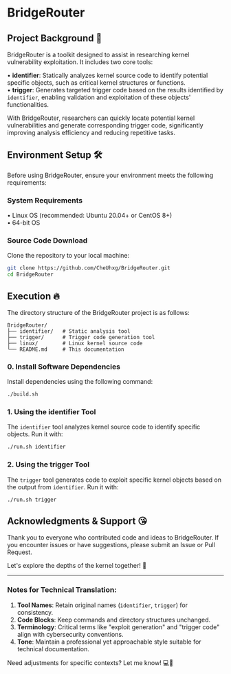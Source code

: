 # BridgeRouter  

## Project Background 🌟  

BridgeRouter is a toolkit designed to assist in researching kernel vulnerability exploitation. It includes two core tools:  

• **identifier**: Statically analyzes kernel source code to identify potential specific objects, such as critical kernel structures or functions.  
• **trigger**: Generates targeted trigger code based on the results identified by `identifier`, enabling validation and exploitation of these objects' functionalities.  

With BridgeRouter, researchers can quickly locate potential kernel vulnerabilities and generate corresponding trigger code, significantly improving analysis efficiency and reducing repetitive tasks.  

## Environment Setup 🛠️  

Before using BridgeRouter, ensure your environment meets the following requirements:  

### System Requirements  
• Linux OS (recommended: Ubuntu 20.04+ or CentOS 8+)  
• 64-bit OS  

### Source Code Download  
Clone the repository to your local machine:  

```bash  
git clone https://github.com/CheUhxg/BridgeRouter.git  
cd BridgeRouter  
```  

## Execution 🔥  

The directory structure of the BridgeRouter project is as follows:  

```  
BridgeRouter/  
├── identifier/   # Static analysis tool  
├── trigger/      # Trigger code generation tool  
├── linux/        # Linux kernel source code  
└── README.md     # This documentation  
```  

### 0. Install Software Dependencies  

Install dependencies using the following command:  

```bash  
./build.sh  
```  

### 1. Using the identifier Tool  
The `identifier` tool analyzes kernel source code to identify specific objects. Run it with:  

```bash  
./run.sh identifier  
```  

### 2. Using the trigger Tool  
The `trigger` tool generates code to exploit specific kernel objects based on the output from `identifier`. Run it with:  

```bash  
./run.sh trigger  
```  

## Acknowledgments & Support 😘  

Thank you to everyone who contributed code and ideas to BridgeRouter. If you encounter issues or have suggestions, please submit an Issue or Pull Request.  

Let's explore the depths of the kernel together! 🚀  

---

### Notes for Technical Translation:  
1. **Tool Names**: Retain original names (`identifier`, `trigger`) for consistency.  
2. **Code Blocks**: Keep commands and directory structures unchanged.  
3. **Terminology**: Critical terms like "exploit generation" and "trigger code" align with cybersecurity conventions.  
4. **Tone**: Maintain a professional yet approachable style suitable for technical documentation.  

Need adjustments for specific contexts? Let me know! 💻🔧